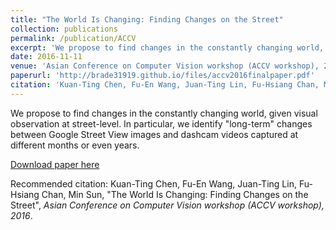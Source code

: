 ```yaml
---
title: "The World Is Changing: Finding Changes on the Street"
collection: publications
permalink: /publication/ACCV
excerpt: 'We propose to find changes in the constantly changing world, given visual observation at street-level. In particular, we identify "long-term" changes between Google Street View images and dashcam videos captured at different months or even years.'
date: 2016-11-11
venue: 'Asian Conference on Computer Vision workshop (ACCV workshop), 2016'
paperurl: 'http://brade31919.github.io/files/accv2016finalpaper.pdf'
citation: 'Kuan-Ting Chen, Fu-En Wang, Juan-Ting Lin, Fu-Hsiang Chan, Min Sun &quot;The World Is Changing: Finding Changes on the Street&quot; <i>Asian Conference on Computer Vision workshop (ACCV workshop), 2016</i>.'
---
```

We propose to find changes in the constantly changing world, given visual observation at street-level. In particular, we identify "long-term" changes between Google Street View images and dashcam videos captured at different months or even years.

[Download paper here](http://brade31919.github.io/files/accvfinalpaper.pdf)

Recommended citation: Kuan-Ting Chen, Fu-En Wang, Juan-Ting Lin, Fu-Hsiang Chan, Min Sun, "The World Is Changing: Finding Changes on the Street", <i>Asian Conference on Computer Vision workshop (ACCV workshop), 2016</i>.
